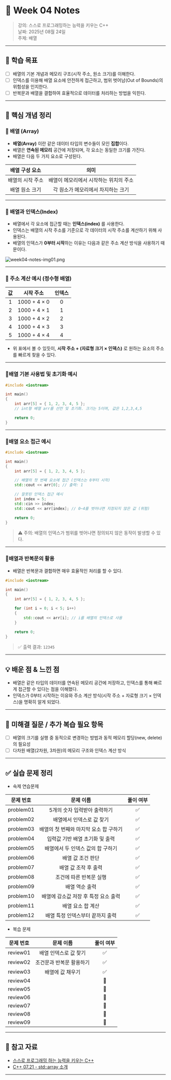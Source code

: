 # 📝 Week 04 Notes

> 강의: 스스로 프로그래밍하는 능력을 키우는 C++  
> 날짜: 2025년 08월 24일  
> 주제: 배열

---

## 🎯 학습 목표

- [ ] 배열의 기본 개념과 메모리 구조(시작 주소, 원소 크기)를 이해한다.
- [ ] 인덱스를 이용해 배열 요소에 안전하게 접근하고, 범위 벗어남(Out of Bounds)의 위험성을 인지한다.
- [ ] 반복문과 배열을 결합하여 효율적으로 데이터를 처리하는 방법을 익힌다.

---

## 📌 핵심 개념 정리

### 📍 배열 (Array)

- **배열(Array)** 이란 같은 데이터 타입의 변수들이 모인 **집합**이다.
- 배열은 **연속된 메모리** 공간에 저장되며, 각 요소는 동일한 크기를 가진다.
- 배열은 다음 두 가지 요소로 구성된다.

| 배열 구성 요소  |          	의미           |
|:---------:|:----------------------:|
| 배열의 시작 주소 | 	배열이 메모리에서 시작하는 위치의 주소 |
| 배열 원소 크기	 |  각 원소가 메모리에서 차지하는 크기   |

---

### 📍 배열과 인덱스(Index)

- 배열에서 각 요소에 접근할 때는 **인덱스(index)** 를 사용한다.
- 인덱스는 배열의 시작 주소를 기준으로 각 데이터의 시작 주소를 계산하기 위해 사용된다.
- 배열의 인덱스가 **0부터 시작**하는 이유는 다음과 같은 주소 계산 방식을 사용하기 때문이다.

![week04-notes-img01.png](week04-notes-img01.png)

---

### 📍 주소 계산 예시 (정수형 배열)

| 값 |     	시작 주소     | 	인덱스 |
|:-:|:--------------:|:----:|
| 1 | 	1000 + 4 × 0  |  	0  |
| 2 | 	1000 + 4 × 1	 |  1   |
| 3 | 	1000 + 4 × 2	 |  2   |
| 4 | 	1000 + 4 × 3	 |  3   |
| 5 | 	1000 + 4 × 4	 |  4   | 

- 위 표에서 볼 수 있듯이, **시작 주소 + (자료형 크기 × 인덱스)** 로 원하는 요소의 주소를 빠르게 찾을 수 있다.

---

### 📍배열 기본 사용법 및 초기화 예시

```c++
#include <iostream>

int main()
{
    int arr[5] = { 1, 2, 3, 4, 5 };
    // int형 배열 arr를 선언 및 초기화. 크기는 5이며, 값은 1,2,3,4,5

    return 0;
}
```

---

### 📍배열 요소 접근 예시

```c++
#include <iostream>

int main()
{
    int arr[5] = { 1, 2, 3, 4, 5 };

    // 배열의 첫 번째 요소에 접근 (인덱스는 0부터 시작)
    std::cout << arr[0]; // 출력: 1

    // 잘못된 인덱스 접근 예시
    int index = 5;
    std::cin >> index;
    std::cout << arr[index]; // 0~4를 벗어나면 지정되지 않은 값 (위험)

    return 0;
}
```

> ⚠️ 주의: 배열의 인덱스가 범위를 벗어나면 정의되지 않은 동작이 발생할 수 있다.

---

### 📍배열과 반복문의 활용

- 배열은 반복문과 결합하면 매우 효율적인 처리를 할 수 있다.

```c++
#include <iostream>

int main()
{
    int arr[5] = { 1, 2, 3, 4, 5 };

    for (int i = 0; i < 5; i++)
    {
        std::cout << arr[i]; // i를 배열의 인덱스로 사용
    }

    return 0;
}
```

> ✅ 출력 결과: `12345`

---

## 💡 배운 점 & 느낀 점

- 배열은 같은 타입의 데이터를 연속된 메모리 공간에 저장하고, 인덱스를 통해 빠르게 접근할 수 있다는 점을 이해했다.
- 인덱스가 0부터 시작하는 이유와 주소 계산 방식(시작 주소 + 자료형 크기 × 인덱스)을 명확히 알게 되었다.

---

## 🧠 미해결 질문 / 추가 복습 필요 항목

- [ ] 배열의 크기를 실행 중 동적으로 변경하는 방법과 동적 메모리 할당(new, delete)의 필요성
- [ ] 다차원 배열(2차원, 3차원)의 메모리 구조와 인덱스 계산 방식

---

## ✅ 실습 문제 정리

- 숙제 연습문제

|   문제 번호   |         문제 이름          | 풀이 여부 |
|:---------:|:----------------------:|:-----:|
| problem01 |    5개의 숫자 입력받아 출력하기    |   ✅   |
| problem02 |     배열에서 인덱스로 값 찾기     |   ✅   |
| problem03 | 배열의 첫 번째와 마지막 요소 합 구하기 |   ✅   |
| problem04 |   입력값 기반 배열 초기화 및 출력   |   ✅   |
| problem05 |  배열에서 두 인덱스 값의 합 구하기   |   ✅   |
| problem06 |       배열 값 조건 판단       |   ✅   |
| problem07 |      배열 값 조작 후 출력      |   ✅   |
| problem08 |     조건에 따른 반복문 실행      |   ✅   |
| problem09 |        배열 역순 출력        |   ✅   |
| problem10 | 배열에 감소값 저장 후 특정 요소 출력  |   ✅   |
| problem11 |       배열 요소 합 계산       |   ✅   |
| problem12 |   배열 특정 인덱스부터 끝까지 출력   |   ✅   |

- 복습 문제

|  문제 번호   |     문제 이름     | 풀이 여부 |
|:--------:|:-------------:|:-----:|
| review01 | 배열 인덱스로 값 찾기  |   ✅   |
| review02 | 조건문과 반복문 활용하기 |   ✅   |
| review03 |   배열에 값 채우기   |   ✅   |
| review04 |               |  🔄   |
| review05 |               |  🔄   |
| review06 |               |  🔄   |
| review07 |               |  🔄   |
| review08 |               |  🔄   |
| review09 |               |  🔄   |

---

## 🔗 참고 자료

- [스스로 프로그래밍 하는 능력을 키우는 C++](https://typical-slug-3ef.notion.site/LV04-bfa16f6b70a540fd8779706fc41fbbce)
- [C++ 07.21 - std::array 소개](https://boycoding.tistory.com/213)

---